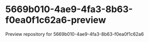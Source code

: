 # 5669b010-4ae9-4fa3-8b63-f0ea0f1c62a6-preview
Preview repository for 5669b010-4ae9-4fa3-8b63-f0ea0f1c62a6
